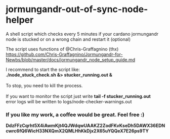 # jormungandr-out-of-sync-node-helper
A shell script which checks every 5 minutes if your cardano jormungandr node is stucked or on a wrong chain and restart it (optional)

The script uses functions of @Chris-Graffagnino (thx)
https://github.com/Chris-Graffagnino/Jormungandr-for-Newbs/blob/master/docs/jormungandr_node_setup_guide.md

I recommend to start the script like: <br/>
 <b>./node_stuck_check.sh &> stucker_running.out &</b>
 <br/>
 <br/>
 To stop, you need to kill the process.
 <br/>
 <br/>
 If you want to monitor the script just write <b>tail -f stucker_running.out</b>
 <br/>
  error logs will be written to logs/node-checker-warnings.out

<h3>If you like my work, a coffee would be great. Feel free :)</h3>
<b>DdzFFzCqrht5X4iAwmKjt4QJWdqwUAAKZ2ZodFKvKseDh5DAWX36EDNcwrc6fQ6WicH33NXQmX2QMLHhKkDjx2X65uYQQeX7E26ps9TY</b>
